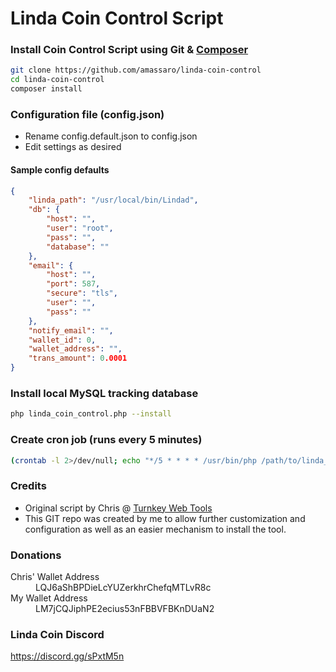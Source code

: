 # Linda Coin Control Script

### Install Coin Control Script using Git & [Composer](https://getcomposer.org/)

```sh
git clone https://github.com/amassaro/linda-coin-control
cd linda-coin-control
composer install
```

### Configuration file (config.json)

- Rename config.default.json to config.json
- Edit settings as desired

#### Sample config defaults

```json
{
    "linda_path": "/usr/local/bin/Lindad",
    "db": {
        "host": "",
        "user": "root",
        "pass": "",
        "database": ""
    },
    "email": {
        "host": "",
        "port": 587,
        "secure": "tls",
        "user": "",
        "pass": ""
    },
    "notify_email": "",
    "wallet_id": 0,
    "wallet_address": "",
    "trans_amount": 0.0001
}
```

### Install local MySQL tracking database

```sh
php linda_coin_control.php --install
```

### Create cron job (runs every 5 minutes)

```sh
(crontab -l 2>/dev/null; echo "*/5 * * * * /usr/bin/php /path/to/linda_coin_control.php >/dev/null 2>&1") | crontab -
```

### Credits

- Original script by Chris @ [Turnkey Web Tools](http://www.turnkeywebtools.com)
- This GIT repo was created by me to allow further customization and configuration as well as an easier mechanism to install the tool.

### Donations
<dl>
    <dt>Chris' Wallet Address</dt>
    <dd>LQJ6aShBPDieLcYUZerkhrChefqMTLvR8c</dd>
    <dt>My Wallet Address</dt>
    <dd>LM7jCQJiphPE2ecius53nFBBVFBKnDUaN2</dd>
</dl>

### Linda Coin Discord

https://discord.gg/sPxtM5n